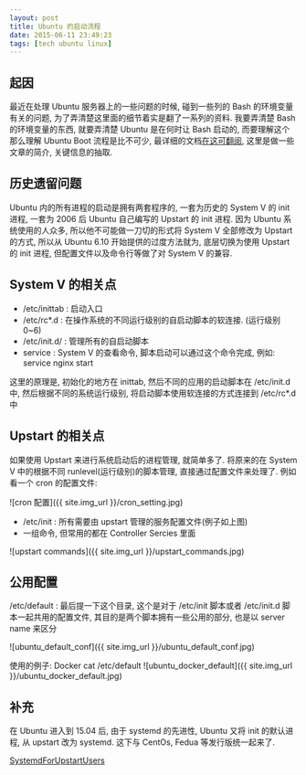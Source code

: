 ```yaml
---
layout: post
title: Ubuntu 的启动流程
date: 2015-06-11 23:49:23
tags: [tech ubuntu linux]
---
```

## 起因
最近在处理 Ubuntu 服务器上的一些问题的时候, 碰到一些列的 Bash 的环境变量有关的问题, 为了弄清楚这里面的细节着实是翻了一系列的资料. 我要弄清楚 Bash 的环境变量的东西, 就要弄清楚 Ubuntu 是在何时让 Bash 启动的, 而要理解这个那么理解 Ubuntu Boot 流程是比不可少, 最详细的文档[在这可翻阅][ubuntu-sysvinit], 这里是做一些文章的简介, 关键信息的抽取.

## 历史遗留问题
Ubuntu 内的所有进程的启动是拥有两套程序的, 一套为历史的 System V 的 init 进程, 一套为 2006 后 Ubuntu 自己编写的 Upstart 的 init 进程.  因为 Ubuntu 系统使用的人众多, 所以他不可能做一刀切的形式将 System V 全部修改为 Upstart 的方式, 所以从 Ubuntu 6.10 开始提供的过度方法就为, 底层切换为使用 Upstart 的 init 进程, 但配置文件以及命令行等做了对 System V 的兼容.


## System V 的相关点

* /etc/inittab : 启动入口
* /etc/rc*.d  : 在操作系统的不同运行级别的自启动脚本的软连接.   (运行级别 0~6)
* /etc/init.d/ : 管理所有的自启动脚本
* service :  System V 的查看命令, 脚本启动可以通过这个命令完成, 例如: service nginx start

这里的原理是, 初始化的地方在 inittab, 然后不同的应用的启动脚本在 /etc/init.d 中, 然后根据不同的系统运行级别, 将启动脚本使用软连接的方式连接到 /etc/rc*.d 中


## Upstart 的相关点
如果使用 Upstart 来进行系统启动后的进程管理, 就简单多了.  将原来的在 System V 中的根据不同 runlevel(运行级别)的脚本管理, 直接通过配置文件来处理了.  例如看一个 cron 的配置文件:

![cron 配置]({{ site.img_url }}/cron_setting.jpg)

* /etc/init : 所有需要由 upstart 管理的服务配置文件(例子如上图)
* 一组命令, 但常用的都在 Controller Sercies 里面

![upstart commands]({{ site.img_url }}/upstart_commands.jpg)

## 公用配置 
/etc/default : 最后提一下这个目录, 这个是对于 /etc/init 脚本或者 /etc/init.d 脚本一起共用的配置文件, 其目的是两个脚本拥有一些公用的部分, 也是以 server name 来区分

![ubuntu_default_conf]({{ site.img_url }}/ubuntu_default_conf.jpg)

使用的例子:  Docker 
cat /etc/default
![ubuntu_docker_default]({{ site.img_url }}/ubuntu_docker_default.jpg)


## 补充
在 Ubuntu 进入到 15.04 后,  由于 systemd 的先进性, Ubuntu 又将 init 的默认进程, 从 upstart 改为 systemd. 这下与 CentOs, Fedua 等发行版统一起来了.

[SystemdForUpstartUsers](https://wiki.ubuntu.com/SystemdForUpstartUsers)



[ubuntu-sysvinit]: https://help.ubuntu.com/community/UbuntuBootupHowto#Traditional_Sysvinit_and_Before_Ubuntu_6.10
